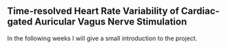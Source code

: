 ## Time-resolved Heart Rate Variability of Cardiac-gated Auricular Vagus Nerve Stimulation

In the following weeks I will give a small introduction to the project. 
